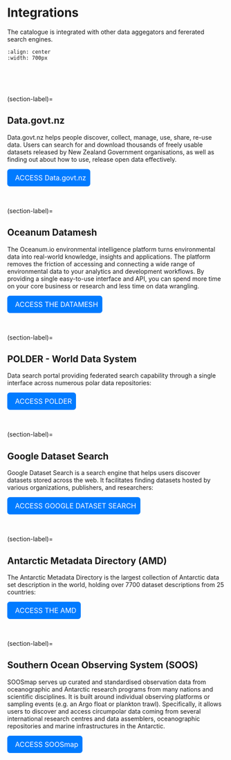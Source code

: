 # Integrations

The catalogue is integrated with other data aggegators and fererated search engines.

```{image} integrationImage.png
:align: center
:width: 700px
```
<br>
<br>
<br>

(section-label)=
## <span style="text-decoration: none;">Data.govt.nz</span>

<span style="text-decoration: none;">Data.govt.nz</span> helps people discover, collect, manage, use, share, re-use data. Users can search for and download thousands of freely usable datasets released by New Zealand Government organisations, as well as finding out about how to use, release open data effectively.  

<div style="background-color: #007BFF; border: 2px solid #007BFF; border-radius: 6px; padding: 8px; display: inline-block;">
    <a style="font-size: 16px; text-decoration: none; color: white;" href="https://catalogue.data.govt.nz/dataset">
        <i class="fas fa-caret-right" style="color: white; margin-right: 8px;"></i> ACCESS Data.govt.nz
    </a>
</div>

<br>
<br>
<br>


(section-label)=
## Oceanum Datamesh
The <span style="text-decoration: none;">Oceanum.io</span> environmental intelligence platform turns environmental data into real-world knowledge, insights and applications. The platform removes the friction of accessing and connecting a wide range of environmental data to your analytics and development workflows. By providing a single easy-to-use interface and API, you can spend more time on your core business or research and less time on data wrangling.

<div style="background-color: #007BFF; border: 2px solid #007BFF; border-radius: 6px; padding: 8px; display: inline-block;">
    <a style="font-size: 16px; text-decoration: none; color: white;" href="https://oceanum.io/">
        <i class="fas fa-caret-right" style="color: white; margin-right: 8px;"></i> ACCESS THE DATAMESH
    </a>
</div>

<br>
<br>
<br>

(section-label)=
## POLDER - World Data System

Data search portal providing federated search capability through a single interface across numerous polar data repositories:

<div style="background-color: #007BFF; border: 2px solid #007BFF; border-radius: 6px; padding: 8px; display: inline-block;">
    <a style="font-size: 16px; text-decoration: none; color: white;" href="https://search.polder.info/">
        <i class="fas fa-caret-right" style="color: white; margin-right: 8px;"></i> ACCESS POLDER
    </a>
</div>

<br>
<br>
<br>

(section-label)=
## Google Dataset Search

Google Dataset Search is a search engine that helps users discover datasets stored across the web. It facilitates finding datasets hosted by various organizations, publishers, and researchers: 

<div style="background-color: #007BFF; border: 2px solid #007BFF; border-radius: 6px; padding: 8px; display: inline-block;">
    <a style="font-size: 16px; text-decoration: none; color: white;" href="https://datasetsearch.research.google.com/">
        <i class="fas fa-caret-right" style="color: white; margin-right: 8px;"></i> ACCESS GOOGLE DATASET SEARCH
    </a>
</div>

<br>
<br>
<br>

(section-label)=
## Antarctic Metadata Directory (AMD)

The Antarctic Metadata Directory is the largest collection of Antarctic data set description in the world, holding over 7700 dataset descriptions from 25 countries:

<div style="background-color: #007BFF; border: 2px solid #007BFF; border-radius: 6px; padding: 8px; display: inline-block;">
    <a style="font-size: 16px; text-decoration: none; color: white;" href="https://search.earthdata.nasa.gov/search?portal=amd">
        <i class="fas fa-caret-right" style="color: white; margin-right: 8px;"></i> ACCESS THE AMD
    </a>
</div>

<br>
<br>
<br>


(section-label)=
## Southern Ocean Observing System (SOOS)

SOOSmap serves up curated and standardised observation data from oceanographic and Antarctic research programs from many nations and scientific disciplines. It is built around individual observing platforms or sampling events (e.g. an Argo float or plankton trawl). Specifically, it allows users to discover and access circumpolar data coming from several international research centres and data assemblers, oceanographic repositories and marine infrastructures in the Antarctic. 

<div style="background-color: #007BFF; border: 2px solid #007BFF; border-radius: 6px; padding: 8px; display: inline-block;">
    <a style="font-size: 16px; text-decoration: none; color: white;" href="http://www.soosmap.aq/">
        <i class="fas fa-caret-right" style="color: white; margin-right: 8px;"></i> ACCESS SOOSmap
    </a>
</div>

<br>
<br>
